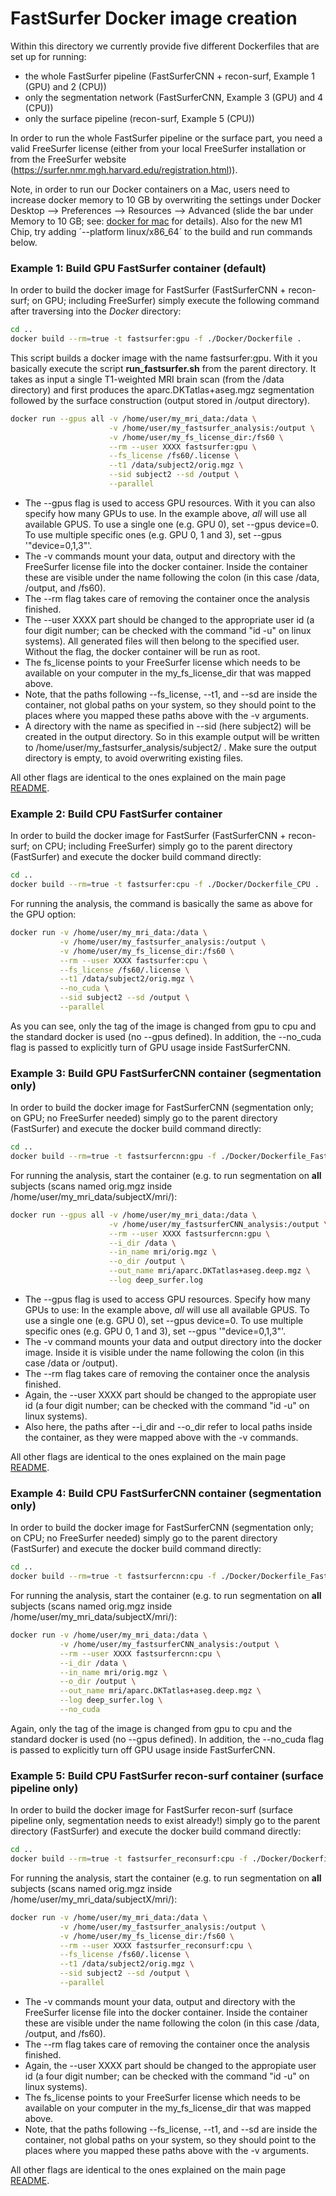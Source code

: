 # FastSurfer Docker image creation

Within this directory we currently provide five different Dockerfiles that are set up for running: 

* the whole FastSurfer pipeline (FastSurferCNN + recon-surf, Example 1 (GPU) and 2 (CPU))
* only the segmentation network (FastSurferCNN, Example 3 (GPU) and 4 (CPU))
* only the surface pipeline (recon-surf, Example 5 (CPU))

In order to run the whole FastSurfer pipeline or the surface part, you need a valid FreeSurfer license (either from your local FreeSurfer installation or from the FreeSurfer website (https://surfer.nmr.mgh.harvard.edu/registration.html)). 

Note, in order to run our Docker containers on a Mac, users need to increase docker memory to 10 GB by overwriting the settings under Docker Desktop --> Preferences --> Resources --> Advanced (slide the bar under Memory to 10 GB; see: [docker for mac](https://docs.docker.com/docker-for-mac/) for details). Also for the new M1 Chip, try adding ´--platform linux/x86_64´ to the build and run commands below. 

### Example 1: Build GPU FastSurfer container (default)

In order to build the docker image for FastSurfer (FastSurferCNN + recon-surf; on GPU; including FreeSurfer) simply execute the following command after traversing into the *Docker* directory: 

```bash
cd ..
docker build --rm=true -t fastsurfer:gpu -f ./Docker/Dockerfile .
```

This script builds a docker image with the name fastsurfer:gpu. With it you basically execute the script __run_fastsurfer.sh__ from the parent directory. It takes as input a single T1-weighted MRI brain scan (from the /data directory) and first produces the aparc.DKTatlas+aseg.mgz segmentation followed by the surface construction (output stored in /output directory).

```bash
docker run --gpus all -v /home/user/my_mri_data:/data \
                      -v /home/user/my_fastsurfer_analysis:/output \
                      -v /home/user/my_fs_license_dir:/fs60 \
                      --rm --user XXXX fastsurfer:gpu \
                      --fs_license /fs60/.license \
                      --t1 /data/subject2/orig.mgz \
                      --sid subject2 --sd /output \
                      --parallel
```

* The --gpus flag is used to access GPU resources. With it you can also specify how many GPUs to use. In the example above, _all_ will use all available GPUS. To use a single one (e.g. GPU 0), set --gpus device=0. To use multiple specific ones (e.g. GPU 0, 1 and 3), set --gpus '"device=0,1,3"'.
* The -v commands mount your data, output and directory with the FreeSurfer license file into the docker container. Inside the container these are visible under the name following the colon (in this case /data, /output, and /fs60).
* The --rm flag takes care of removing the container once the analysis finished. 
* The --user XXXX part should be changed to the appropriate user id (a four digit number; can be checked with the command "id -u" on linux systems). All generated files will then belong to the specified user. Without the flag, the docker container will be run as root.
* The fs_license points to your FreeSurfer license which needs to be available on your computer in the my_fs_license_dir that was mapped above. 
* Note, that the paths following --fs_license, --t1, and --sd are inside the container, not global paths on your system, so they should point to the places where you mapped these paths above with the -v arguments. 
* A directory with the name as specified in --sid (here subject2) will be created in the output directory. So in this example output will be written to /home/user/my_fastsurfer_analysis/subject2/ . Make sure the output directory is empty, to avoid overwriting existing files. 

All other flags are identical to the ones explained on the main page [README](../README.md).

### Example 2: Build CPU FastSurfer container
In order to build the docker image for FastSurfer (FastSurferCNN + recon-surf; on CPU; including FreeSurfer) simply go to the parent directory (FastSurfer) and execute the docker build command directly:

```bash
cd ..
docker build --rm=true -t fastsurfer:cpu -f ./Docker/Dockerfile_CPU .
```

For running the analysis, the command is basically the same as above for the GPU option:
```bash
docker run -v /home/user/my_mri_data:/data \
           -v /home/user/my_fastsurfer_analysis:/output \
           -v /home/user/my_fs_license_dir:/fs60 \
           --rm --user XXXX fastsurfer:cpu \
           --fs_license /fs60/.license \
           --t1 /data/subject2/orig.mgz \
           --no_cuda \
           --sid subject2 --sd /output \
           --parallel
```

As you can see, only the tag of the image is changed from gpu to cpu and the standard docker is used (no --gpus defined). In addition, the --no_cuda flag is passed to explicitly turn of GPU usage inside FastSurferCNN.

### Example 3: Build GPU FastSurferCNN container (segmentation only)

In order to build the docker image for FastSurferCNN (segmentation only; on GPU; no FreeSurfer needed) simply go to the parent directory (FastSurfer) and execute the docker build command directly:

```bash
cd ..
docker build --rm=true -t fastsurfercnn:gpu -f ./Docker/Dockerfile_FastSurferCNN .
```

For running the analysis, start the container (e.g. to run segmentation on __all__ subjects (scans named orig.mgz inside /home/user/my_mri_data/subjectX/mri/):
```bash
docker run --gpus all -v /home/user/my_mri_data:/data \
                      -v /home/user/my_fastsurferCNN_analysis:/output \
                      --rm --user XXXX fastsurfercnn:gpu \
                      --i_dir /data \
                      --in_name mri/orig.mgz \
                      --o_dir /output \
                      --out_name mri/aparc.DKTatlas+aseg.deep.mgz \
                      --log deep_surfer.log
```

* The --gpus flag is used to access GPU resources. Specify how many GPUs to use: In the example above, _all_ will use all available GPUS. To use a single one (e.g. GPU 0), set --gpus device=0. To use multiple specific ones (e.g. GPU 0, 1 and 3), set --gpus '"device=0,1,3"'.
* The -v command mounts your data and output directory into the docker image. Inside it is visible under the name following the colon (in this case /data or /output).
* The --rm flag takes care of removing the container once the analysis finished. 
* Again, the --user XXXX part should be changed to the appropiate user id (a four digit number; can be checked with the command "id -u" on linux systems).
* Also here, the paths after --i_dir and --o_dir refer to local paths inside the container, as they were mapped above with the -v commands.

All other flags are identical to the ones explained on the main page [README](../README.md).

### Example 4: Build CPU FastSurferCNN container (segmentation only)
In order to build the docker image for FastSurferCNN (segmentation only; on CPU; no FreeSurfer needed) simply go to the parent directory (FastSurfer) and execute the docker build command directly:

```bash
cd ..
docker build --rm=true -t fastsurfercnn:cpu -f ./Docker/Dockerfile_FastSurferCNN_CPU .
```

For running the analysis, start the container (e.g. to run segmentation on __all__ subjects (scans named orig.mgz inside /home/user/my_mri_data/subjectX/mri/):
```bash
docker run -v /home/user/my_mri_data:/data \
           -v /home/user/my_fastsurferCNN_analysis:/output \
           --rm --user XXXX fastsurfercnn:cpu \
           --i_dir /data \
           --in_name mri/orig.mgz \
           --o_dir /output \
           --out_name mri/aparc.DKTatlas+aseg.deep.mgz \
           --log deep_surfer.log \
           --no_cuda
```

Again, only the tag of the image is changed from gpu to cpu and the standard docker is used (no --gpus defined). In addition, the --no_cuda flag is passed to explicitly turn off GPU usage inside FastSurferCNN.

### Example 5: Build CPU FastSurfer recon-surf container (surface pipeline only)

In order to build the docker image for FastSurfer recon-surf (surface pipeline only, segmentation needs to exist already!) simply go to the parent directory (FastSurfer) and execute the docker build command directly:

```bash
cd ..
docker build --rm=true -t fastsurfer_reconsurf:cpu -f ./Docker/Dockerfile_reconsurf .
```

For running the analysis, start the container (e.g. to run segmentation on __all__ subjects (scans named orig.mgz inside /home/user/my_mri_data/subjectX/mri/):
```bash
docker run -v /home/user/my_mri_data:/data \
           -v /home/user/my_fastsurfer_analysis:/output \
           -v /home/user/my_fs_license_dir:/fs60 \
           --rm --user XXXX fastsurfer_reconsurf:cpu \
           --fs_license /fs60/.license \
           --t1 /data/subject2/orig.mgz \
           --sid subject2 --sd /output \
           --parallel
```
* The -v commands mount your data, output and directory with the FreeSurfer license file into the docker container. Inside the container these are visible under the name following the colon (in this case /data, /output, and /fs60).
* The --rm flag takes care of removing the container once the analysis finished. 
* Again, the --user XXXX part should be changed to the appropiate user id (a four digit number; can be checked with the command "id -u" on linux systems).
* The fs_license points to your FreeSurfer license which needs to be available on your computer in the my_fs_license_dir that was mapped above. 
* Note, that the paths following --fs_license, --t1, and --sd are inside the container, not global paths on your system, so they should point to the places where you mapped these paths above with the -v arguments. 

All other flags are identical to the ones explained on the main page [README](../README.md).
